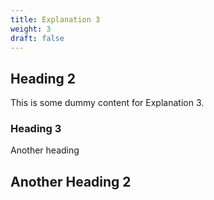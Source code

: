 ```yaml
---
title: Explanation 3
weight: 3
draft: false
---
```


## Heading 2

This is some dummy content for Explanation 3.

### Heading 3

Another heading

## Another Heading 2

